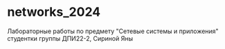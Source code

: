 # networks_2024
Лабораторные работы по предмету "Сетевые системы и приложения" студентки группы ДПИ22-2, Сириной Яны

